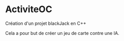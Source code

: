 # ActiviteOC

Création d'un projet blackJack en C++

Cela a pour but de créer un jeu de carte contre une IA.
